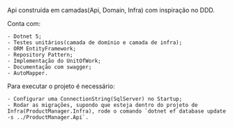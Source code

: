 Api construída em camadas(Api, Domain, Infra) com inspiração no DDD. 


Conta com:

    - Dotnet 5;
    - Testes unitários(camada de domínio e camada de infra);
    - ORM EntityFramework;
    - Repository Pattern;
    - Implementação do UnitOfWork;
    - Documentação com swagger;
    - AutoMapper.


Para executar o projeto é necessário: 
    
    - Configurar uma ConnectionString(SqlServer) no Startup;
    - Rodar as migrações, supondo que esteja dentro do projeto de Infra(ProductManager.Infra), rode o comando `dotnet ef database update -s ../ProductManager.Api`.


